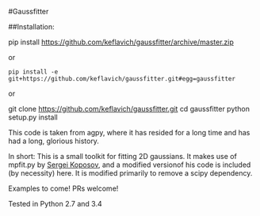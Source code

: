 #Gaussfitter

##Installation:

   pip install https://github.com/keflavich/gaussfitter/archive/master.zip
   
or

    pip install -e git+https://github.com/keflavich/gaussfitter.git#egg=gaussfitter
 
or

   git clone https://github.com/keflavich/gaussfitter.git
   cd gaussfitter
   python setup.py install 


This code is taken from agpy, where it has resided for a long time and has had
a long, glorious history.


In short: This is a small toolkit for fitting 2D gaussians.  It makes use of mpfit.py by [Sergei Koposov](https://code.google.com/p/astrolibpy/source/browse/), and a modified versionof his code is included (by necessity) here.  It is modified primarily to
remove a scipy dependency.

Examples to come!  PRs welcome!

Tested in Python 2.7 and 3.4